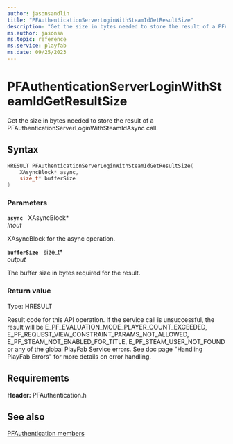 ```yaml
---
author: jasonsandlin
title: "PFAuthenticationServerLoginWithSteamIdGetResultSize"
description: "Get the size in bytes needed to store the result of a PFAuthenticationServerLoginWithSteamIdAsync call."
ms.author: jasonsa
ms.topic: reference
ms.service: playfab
ms.date: 09/25/2023
---
```


# PFAuthenticationServerLoginWithSteamIdGetResultSize  

Get the size in bytes needed to store the result of a PFAuthenticationServerLoginWithSteamIdAsync call.  

## Syntax  
  
```cpp
HRESULT PFAuthenticationServerLoginWithSteamIdGetResultSize(  
    XAsyncBlock* async,  
    size_t* bufferSize  
)  
```  
  
### Parameters  
  
**`async`** &nbsp; XAsyncBlock*  
*_Inout_*  
  
XAsyncBlock for the async operation.  
  
**`bufferSize`** &nbsp; size_t*  
*output*  
  
The buffer size in bytes required for the result.  
  
  
### Return value
Type: HRESULT
  
Result code for this API operation. If the service call is unsuccessful, the result will be E_PF_EVALUATION_MODE_PLAYER_COUNT_EXCEEDED, E_PF_REQUEST_VIEW_CONSTRAINT_PARAMS_NOT_ALLOWED, E_PF_STEAM_NOT_ENABLED_FOR_TITLE, E_PF_STEAM_USER_NOT_FOUND or any of the global PlayFab Service errors. See doc page "Handling PlayFab Errors" for more details on error handling.
  
  
## Requirements  
  
**Header:** PFAuthentication.h
  
## See also  
[PFAuthentication members](../pfauthentication_members.md)  

  
  

